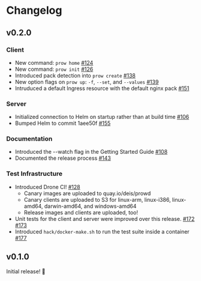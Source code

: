 # Changelog

## v0.2.0

### Client

* New command: `prow home` [#124](https://github.com/deis/prow/pull/124)
* New command: `prow init` [#126](https://github.com/deis/prow/pull/126)
* Introduced pack detection into `prow create` [#138](https://github.com/deis/prow/pull/138)
* New option flags on `prow up`: `-f`, `--set`, and `--values` [#139](https://github.com/deis/prow/pull/139)
* Intruduced a default Ingress resource with the default nginx pack [#151](https://github.com/deis/prow/pull/151)

### Server

* Initialized connection to Helm on startup rather than at build time [#106](https://github.com/deis/prow/pull/106)
* Bumped Helm to commit 1aee50f [#155](https://github.com/deis/prow/pull/155)

### Documentation

* Introduced the --watch flag in the Getting Started Guide [#108](https://github.com/deis/prow/pull/108)
* Documented the release process [#143](https://github.com/deis/prow/pull/143)

### Test Infrastructure

* Introduced Drone CI! [#128](https://github.com/deis/prow/pull/128)
  * Canary images are uploaded to quay.io/deis/prowd
  * Canary clients are uploaded to S3 for linux-arm, linux-i386, linux-amd64, darwin-amd64, and windows-amd64
  * Release images and clients are uploaded, too!
* Unit tests for the client and server were improved over this release. [#172](https://github.com/deis/prow/pull/172) [#173](https://github.com/deis/prow/pull/173)
* Introduced `hack/docker-make.sh` to run the test suite inside a container [#177](https://github.com/deis/prow/pull/177)

## v0.1.0

Initial release! :tada:
